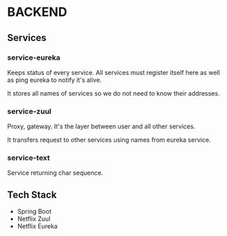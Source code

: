 # BACKEND

## Services

### service-eureka
Keeps status of every service. All services must register itself here as well as ping eureka to notify it's alive. 

It stores all names of services so we do not need to know their addresses.

### service-zuul
Proxy, gateway. It's the layer between user and all other services.

It transfers request to other services using names from eureka service.

### service-text
Service returning char sequence.

## Tech Stack

- Spring Boot
- Netflix Zuul
- Netflix Eureka